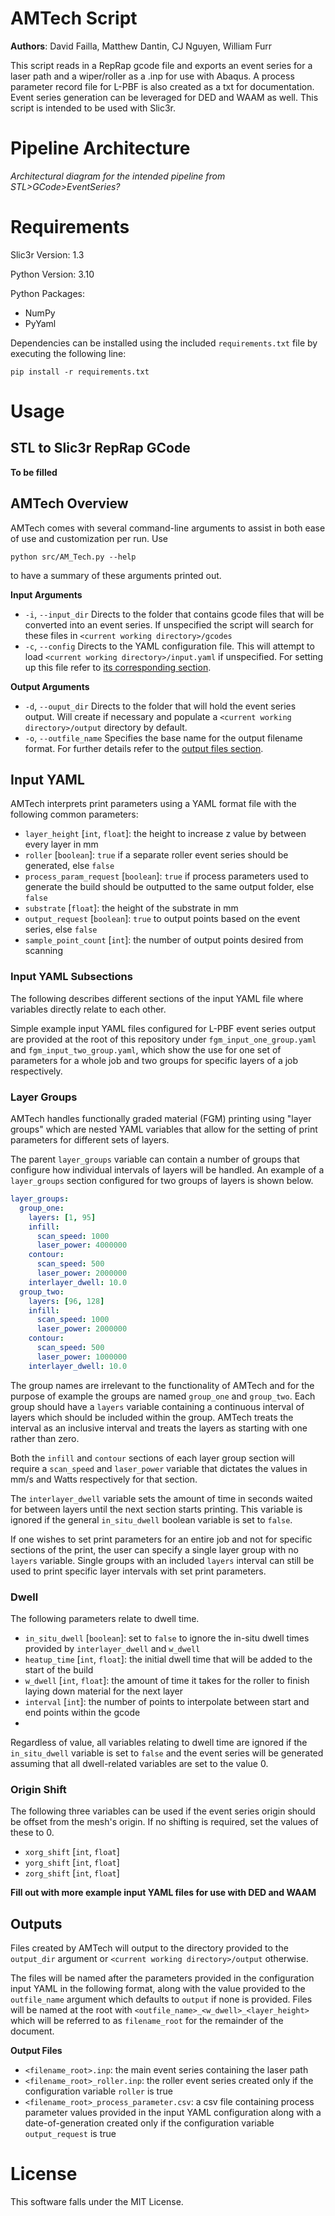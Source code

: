 # AMTech Script

**Authors**: David Failla, Matthew Dantin, CJ Nguyen, William Furr

This script reads in a RepRap gcode file and exports an event series for a laser path and a wiper/roller as a .inp for use with Abaqus. A process parameter record file for L-PBF is also created as a txt for documentation.
Event series generation can be leveraged for DED and WAAM as well. This script is intended to be used with Slic3r.

# Pipeline Architecture

*Architectural diagram for the intended pipeline from STL>GCode>EventSeries?*

# Requirements

Slic3r Version: 1.3

Python Version: 3.10

Python Packages:

* NumPy
* PyYaml

Dependencies can be installed using the included `requirements.txt` file by executing the following line:

```
pip install -r requirements.txt
```

# Usage 

## STL to Slic3r RepRap GCode

**To be filled**

## AMTech Overview

AMTech comes with several command-line arguments to assist in both ease of use and customization per run. Use 

```
python src/AM_Tech.py --help
```

to have a summary of these arguments printed out.

**Input Arguments**

* `-i`, `--input_dir` Directs to the folder that contains gcode files that will be converted into an event series. If unspecified the script will search for these files in `<current working directory>/gcodes`
* `-c`, `--config` Directs to the YAML configuration file. This will attempt to load `<current working directory>/input.yaml` if unspecified. For setting up this file refer to [its corresponding section](#input-yaml).

**Output Arguments**

* `-d`, `--ouput_dir` Directs to the folder that will hold the event series output. Will create if necessary and populate a `<current working directory>/output` directory by default.
* `-o`, `--outfile_name` Specifies the base name for the output filename format. For further details refer to the [output files section](#outputs).

## Input YAML

AMTech interprets print parameters using a YAML format file with the following common parameters:

* `layer_height` \[`int`, `float`\]: the height to increase z value by between every layer in mm
* `roller` \[`boolean`\]: `true` if a separate roller event series should be generated, else `false`
* `process_param_request` \[`boolean`\]: `true` if process parameters used to generate the build should be outputted to the same output folder, else `false`
* `substrate` \[`float`\]: the height of the substrate in mm
* `output_request` \[`boolean`\]: `true` to output points based on the event series, else `false`
* `sample_point_count` \[`int`\]: the number of output points desired from scanning

### Input YAML Subsections

The following describes different sections of the input YAML file where variables directly relate to each other.

Simple example input YAML files configured for L-PBF event series output are provided at the root of this repository under `fgm_input_one_group.yaml` and `fgm_input_two_group.yaml`, which show the use for one set of parameters for a whole job and two groups for specific layers of a job respectively.

### Layer Groups

AMTech handles functionally graded material (FGM) printing using "layer groups" which are nested YAML variables that allow for the setting of print parameters for different sets of layers.

The parent `layer_groups` variable can contain a number of groups that configure how individual intervals of layers will be handled. An example of a `layer_groups` section configured for two groups of layers is shown below.

```yaml
layer_groups: 
  group_one:
    layers: [1, 95]
    infill:
      scan_speed: 1000
      laser_power: 4000000
    contour:
      scan_speed: 500
      laser_power: 2000000
    interlayer_dwell: 10.0
  group_two:
    layers: [96, 128]
    infill:
      scan_speed: 1000
      laser_power: 2000000
    contour:
      scan_speed: 500
      laser_power: 1000000
    interlayer_dwell: 10.0
```

The group names are irrelevant to the functionality of AMTech and for the purpose of example the groups are named `group_one` and `group_two`. Each group should have a `layers` variable containing a continuous interval of layers which should be included within the group. AMTech treats the interval as an inclusive interval and treats the layers as starting with one rather than zero.

Both the `infill` and `contour` sections of each layer group section will require a `scan_speed` and `laser_power` variable that dictates the values in mm/s and Watts respectively for that section.

The `interlayer_dwell` variable sets the amount of time in seconds waited for between layers until the next section starts printing. This variable is ignored if the general `in_situ_dwell` boolean variable is set to `false`.

If one wishes to set print parameters for an entire job and not for specific sections of the print, the user can specify a single layer group with no `layers` variable. Single groups with an included `layers` interval can still be used to print specific layer intervals with set print parameters.

### Dwell

The following parameters relate to dwell time. 

* `in_situ_dwell` \[`boolean`\]: set to `false` to ignore the in-situ dwell times provided by `interlayer_dwell` and `w_dwell`
* `heatup_time` \[`int`, `float`\]: the initial dwell time that will be added to the start of the build
* `w_dwell` \[`int`, `float`\]: the amount of time it takes for the roller to finish laying down material for the next layer
* `interval` \[`int`\]: the number of points to interpolate between start and end points within the gcode
* 
Regardless of value, all variables relating to dwell time are ignored if the `in_situ_dwell` variable is set to `false` and the event series will be generated assuming that all dwell-related variables are set to the value 0.

### Origin Shift

The following three variables can be used if the event series origin should be offset from the mesh's origin. If no shifting is required, set the values of these to 0.

* `xorg_shift` \[`int`, `float`\]
* `yorg_shift` \[`int`, `float`\]
* `zorg_shift` \[`int`, `float`\]

**Fill out with more example input YAML files for use with DED and WAAM**

## Outputs

Files created by AMTech will output to the directory provided to the `output_dir` argument or `<current working directory>/output` otherwise.

The files will be named after the parameters provided in the configuration input YAML in the following format, along with the value provided to the `outfile_name` argument which defaults to `output` if none is provided. Files will be named at the root with `<outfile_name>_<w_dwell>_<layer_height>` which will be referred to as `filename_root` for the remainder of the document.

**Output Files**

* `<filename_root>.inp`: the main event series containing the laser path
* `<filename_root>_roller.inp`: the roller event series created only if the configuration variable `roller` is true
* `<filename_root>_process_parameter.csv`: a csv file containing process parameter values provided in the input YAML configuration along with a date-of-generation created only if the configuration variable `output_request` is true

# License

This software falls under the MIT License.